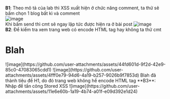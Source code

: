 **B1**: Theo mô tả của lab thì XSS xuất hiện ở chức năng comment, ta thử sẽ bấm chọn 1 blog bất kì và comment  
![image](https://github.com/user-attachments/assets/11ee1649-688c-4977-bca6-a6787a8335e4)  
Khi bấm send thì cmt sẽ ngay lập tức được hiện ra ở bài post
![image](https://github.com/user-attachments/assets/6792c489-626c-4b41-af32-675a48029c6b)  
**B2**: Để kiểm tra xem trang web có encode HTML tag hay không ta thử cmt  
<h1>Blah</h1> 
![image](https://github.com/user-attachments/assets/44fd601d-9f2d-42e9-85c0-47083065cdd1)  
![image](https://github.com/user-attachments/assets/4fff0e79-94d6-4a19-b257-9026b9f7853d)  
Blah đã thành tiêu đề H1, do đó trang web không hề encode HTML tag
**B3**: Nhập <script>alert('xss')</script> để tấn công Stored XSS  
![image](https://github.com/user-attachments/assets/11e6e60b-1a19-4b74-a01f-e09d392e1d24)





